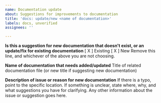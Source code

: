 ```yaml
---
name: Documentation update
about: Suggestions for improvements to documentation
title: 'docs: update/new <name of documentation>'
labels: docs, unverified
assignees: ''

---
```


**Is this a suggestion for new documentation that doesn't exist, or an update/fix for existing documentation**
[ X ] Existing
[ X ] New
Remove this line, and whichever of the above you are not choosing.

**Name of documentation that needs added/updated**
Title of related documentation file (or new title if suggesting new documentation)

**Description of issue or reason for new documentation**
If there is a typo, point to the specific location. If something is unclear, state where, why, and what suggestions you have for clarifying. Any other information about the issue or suggestion goes here.
